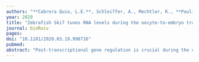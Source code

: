 ```yaml
---
authors: "**Cabrera Quio, L.E.**, Schleiffer, A., Mechtler, K., **Pauli, A.#**" 
year: 2020
title: "Zebrafish Ski7 tunes RNA levels during the oocyte-to-embryo transition"
journal: bioRxiv
pages: 
doi: "10.1101/2020.03.19.998716"
pubmed: 
abstract: "Post-transcriptional gene regulation is crucial during the oocyte-to-embryo transition, which is characterized by dramatic developmental changes in the absence of nuclear transcription. Under these conditions, changes to RNA content depend solely on RNA degradation. Although mechanisms that promote RNA decay during embryogenesis are known, it remains unclear which machineries contribute to remodeling the maternal transcriptome during the oocyte-to-embryo transition. Here, we focused on the auxiliary 3'-to-5' degradation factor Ski7 in zebrafish as its mRNA peaks during this transition. Homozygous ski7 mutant fish developed into morphologically normal adults, yet they had decreased fertility. Transcriptome profiling identified stage-specific mRNA targets of Ski7. Genes upregulated in ski7 mutants were generally lowly expressed in wild type, suggesting that Ski7 maintains low transcript levels for this subset of genes. GO analyses of mis-regulated genes implicated Ski7 in redox regulation. This was confirmed experimentally by an increased resistance of ski7 mutant embryos to reductive stress. Overall, our results provide insights into the physiological role of vertebrate Ski7 as an important post-transcriptional regulator during the oocyte-to-embryo transition."
---
```

